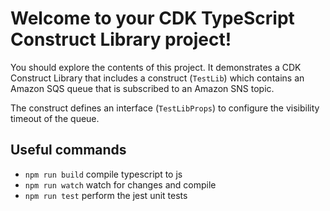 # Welcome to your CDK TypeScript Construct Library project!

You should explore the contents of this project. It demonstrates a CDK Construct Library that includes a construct (`TestLib`)
which contains an Amazon SQS queue that is subscribed to an Amazon SNS topic.

The construct defines an interface (`TestLibProps`) to configure the visibility timeout of the queue.

## Useful commands

 * `npm run build`   compile typescript to js
 * `npm run watch`   watch for changes and compile
 * `npm run test`    perform the jest unit tests